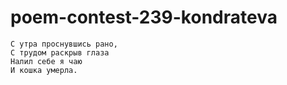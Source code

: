# poem-contest-239-kondrateva

```
С утра проснувшись рано,
С трудом раскрыв глаза
Налил себе я чаю
И кошка умерла.
```
